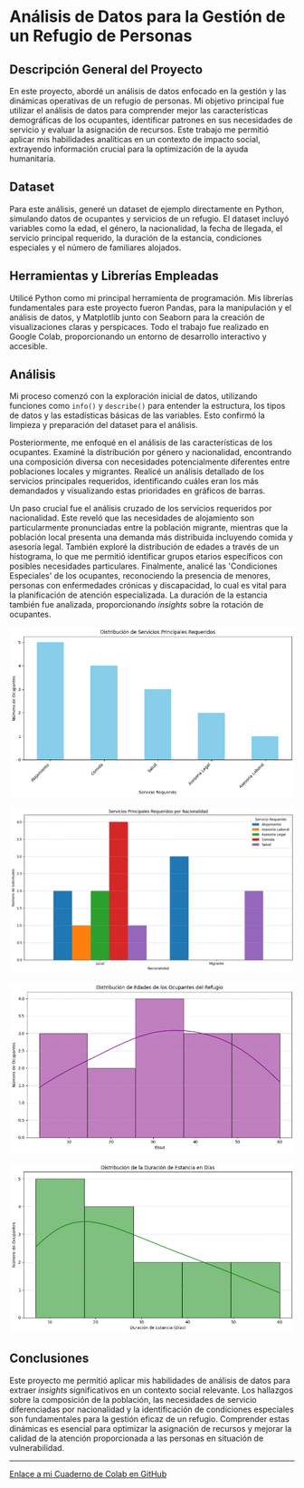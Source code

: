 # Análisis de Datos para la Gestión de un Refugio de Personas

## Descripción General del Proyecto

En este proyecto, abordé un análisis de datos enfocado en la gestión y las dinámicas operativas de un refugio de personas. Mi objetivo principal fue utilizar el análisis de datos para comprender mejor las características demográficas de los ocupantes, identificar patrones en sus necesidades de servicio y evaluar la asignación de recursos. Este trabajo me permitió aplicar mis habilidades analíticas en un contexto de impacto social, extrayendo información crucial para la optimización de la ayuda humanitaria.

## Dataset

Para este análisis, generé un dataset de ejemplo directamente en Python, simulando datos de ocupantes y servicios de un refugio. El dataset incluyó variables como la edad, el género, la nacionalidad, la fecha de llegada, el servicio principal requerido, la duración de la estancia, condiciones especiales y el número de familiares alojados.

## Herramientas y Librerías Empleadas

Utilicé Python como mi principal herramienta de programación. Mis librerías fundamentales para este proyecto fueron Pandas, para la manipulación y el análisis de datos, y Matplotlib junto con Seaborn para la creación de visualizaciones claras y perspicaces. Todo el trabajo fue realizado en Google Colab, proporcionando un entorno de desarrollo interactivo y accesible.

## Análisis

Mi proceso comenzó con la exploración inicial de datos, utilizando funciones como `info()` y `describe()` para entender la estructura, los tipos de datos y las estadísticas básicas de las variables. Esto confirmó la limpieza y preparación del dataset para el análisis.

Posteriormente, me enfoqué en el análisis de las características de los ocupantes. Examiné la distribución por género y nacionalidad, encontrando una composición diversa con necesidades potencialmente diferentes entre poblaciones locales y migrantes. Realicé un análisis detallado de los servicios principales requeridos, identificando cuáles eran los más demandados y visualizando estas prioridades en gráficos de barras.

Un paso crucial fue el análisis cruzado de los servicios requeridos por nacionalidad. Este reveló que las necesidades de alojamiento son particularmente pronunciadas entre la población migrante, mientras que la población local presenta una demanda más distribuida incluyendo comida y asesoría legal. También exploré la distribución de edades a través de un histograma, lo que me permitió identificar grupos etarios específicos con posibles necesidades particulares. Finalmente, analicé las 'Condiciones Especiales' de los ocupantes, reconociendo la presencia de menores, personas con enfermedades crónicas y discapacidad, lo cual es vital para la planificación de atención especializada. La duración de la estancia también fue analizada, proporcionando *insights* sobre la rotación de ocupantes.

![img1](servi_reque.png)

![img1](servi_reque_pornacio.png)

![img1](distriedas.png)

![img1](distriestan.png)

## Conclusiones

Este proyecto me permitió aplicar mis habilidades de análisis de datos para extraer *insights* significativos en un contexto social relevante. Los hallazgos sobre la composición de la población, las necesidades de servicio diferenciadas por nacionalidad y la identificación de condiciones especiales son fundamentales para la gestión eficaz de un refugio. Comprender estas dinámicas es esencial para optimizar la asignación de recursos y mejorar la calidad de la atención proporcionada a las personas en situación de vulnerabilidad.

---

[Enlace a mi Cuaderno de Colab en GitHub](https://colab.research.google.com/drive/10VLiVqh2TDQ5sB2Vnnk0pt2OsdtXd8zv?usp=sharing)
